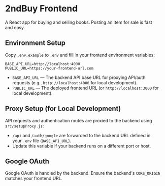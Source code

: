 # 2ndBuy Frontend

A React app for buying and selling books. Posting an item for sale is fast and easy.

## Environment Setup

Copy `.env.example` to `.env` and fill in your frontend environment variables:

```
BASE_API_URL=http://localhost:4000
PUBLIC_URL=https://your-frontend-url.com
```

- `BASE_API_URL` — The backend API base URL for proxying API/auth requests (e.g., `http://localhost:4000` for local development).
- `PUBLIC_URL` — The deployed frontend URL (or `http://localhost:3000` for local development).

## Proxy Setup (for Local Development)

API requests and authentication routes are proxied to the backend using `src/setupProxy.js`:

- `/api` and `/auth/google` are forwarded to the backend URL defined in your `.env` file (`BASE_API_URL`).
- Update this variable if your backend runs on a different port or host.

## Google OAuth

Google OAuth is handled by the backend. Ensure the backend's `CORS_ORIGIN` matches your frontend URL.
